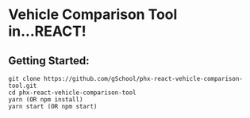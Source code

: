 # Vehicle Comparison Tool in...REACT!

## Getting Started:
```
git clone https://github.com/gSchool/phx-react-vehicle-comparison-tool.git
cd phx-react-vehicle-comparison-tool
yarn (OR npm install)
yarn start (OR npm start)
```
